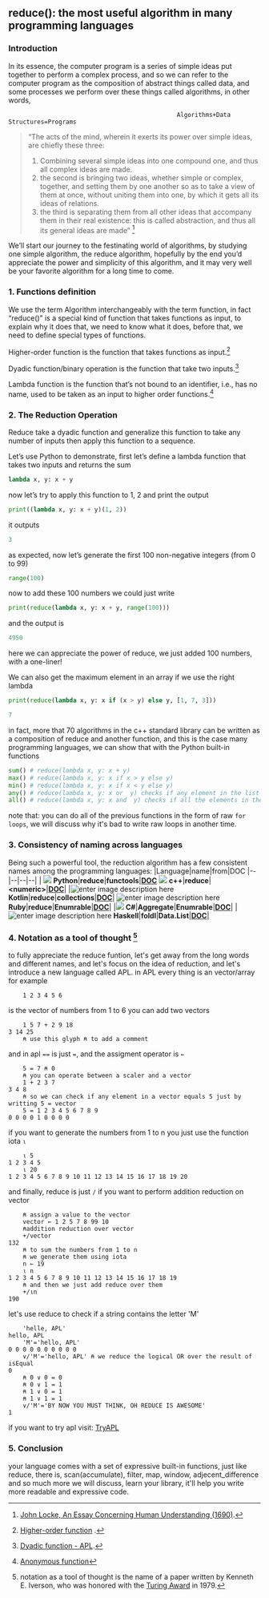 


## reduce(): the most useful algorithm in many programming languages


### Introduction

In its essence, the computer program is a series of simple ideas put together to perform a complex process, and so we can refer to the computer program as the composition of abstract things called data, and some processes we perform over these things called algorithms, in other words,

```apl
                                               Algorithms+Data Structures=Programs 
``` 

> “The acts of the mind, wherein it exerts its power over simple ideas, are chiefly these three:
> 1. Combining several simple ideas into one compound one, and thus all complex ideas are made.
> 2.  the second is bringing two ideas, whether simple or complex, together, and setting them by one another so as to take a view of them at once, without uniting them into one, by which it gets all its ideas of relations.
> 3. the third is separating them from all other ideas that accompany them in their real existence: this is called abstraction, and thus all its general ideas are made” [^1]

We’ll start our journey to the festinating world of algorithms, by studying one simple algorithm, the reduce algorithm, hopefully by the end you’d appreciate the power and simplicity of this algorithm, and it may very well be your favorite algorithm for a long time to come.


### 1. Functions definition

We use the term Algorithm interchangeably with the term function, in fact “reduce()” is a special kind of function that takes functions as input, to explain why it does that, we need to know what it does, before that, we need to define special types of functions.

Higher-order function is the function that takes functions as input.[^2]

Dyadic function/binary operation is the function that take two inputs.[^3]

Lambda function is the function that’s not bound to an identifier, i.e., has no name, used to be taken as an input to higher order functions.[^4]

### 2. The Reduction Operation
Reduce take a dyadic function and generalize this function to take any number of inputs then apply this function to a sequence.

Let’s use Python to demonstrate, first let’s define a lambda function that takes two inputs and returns the sum
```python
lambda x, y: x + y
```
now let’s try to apply this function to 1, 2 and print the output
```python
print((lambda x, y: x + y)(1, 2))
```
it outputs 
```python
3
```
as expected, now let’s generate the first 100 non-negative integers (from 0 to 99)
```python
range(100)
```
now to add these 100 numbers we could just write
```python
print(reduce(lambda x, y: x + y, range(100)))
```
and the output is
```python 
4950
```
here we can appreciate the power of reduce, we just added 100 numbers, with a one-liner!

We can also get the maximum element in an array if we use the right lambda
```python
print(reduce(lambda x, y: x if (x > y) else y, [1, 7, 3]))
```
```python
7
```
in fact,  more that 70 algorithms in the c++ standard library can be written as a composition of reduce and another function, and this is the case many programming languages, we can show that with the Python built-in functions

```python
sum() # reduce(lambda x, y: x + y)
max() # reduce(lambda x, y: x if x > y else y)
min() # reduce(lambda x, y: x if x < y else y)
any() # reduce(lambda x, y: x or  y) checks if any element in the list represents a Truthy value
all() # reduce(lambda x, y: x and  y) checks if all the elements in the list represent Truthy values
```
note that: you can do all of the previous functions in the form of raw `for loops`, we will discuss why it's bad to write raw loops in another time.

### 3. Consistency of naming across languages

Being such a powerful tool, the reduction algorithm has a few consistent names among the programming languages:
|Language|name|from|DOC 
|--|--|--|--|
  | ![](https://img.icons8.com/color/15/python--v1.png) **Python**|**reduce**|**functools**|[**DOC**](https://docs.python.org/3/library/functools.html?highlight=reduce#functools.reduce)
![](https://img.icons8.com/external-tal-revivo-color-tal-revivo/15/external-cplusplus-a-general-purpose-descriptive-programming-computer-language-logo-color-tal-revivo.png)  **c++**|**reduce**|**\<numeric\>**|[**DOC**](https://en.cppreference.com/w/cpp/algorithm/reduce)|
|![enter image description here](https://img.icons8.com/color/15/kotlin.png) **Kotlin**|**reduce**|**collections**|[**DOC**](https://kotlinlang.org/api/latest/jvm/stdlib/kotlin.collections/reduce.html)|
![enter image description here](https://img.icons8.com/color/15/ruby-programming-language.png) **Ruby**|**reduce**|**Enumrable**|[**DOC**](https://ruby-doc.org/core-2.4.0/Enumerable.html#method-i-reduce)|
|![](https://img.icons8.com/color/20/c-sharp-logo.png) **C#**|**Aggregate**|**Enumrable**|[**DOC**](https://docs.microsoft.com/en-us/dotnet/api/system.linq.enumerable.aggregate?view=net-6.0)|
|![enter image description here](https://img.icons8.com/color/15/haskell.png) **Haskell**|**foldl**|**Data.List**|[**DOC**](https://hackage.haskell.org/package/base-4.17.0.0/docs/Data-List.html#g:3)|

### 4. Notation as a tool of thought [^5]

to fully appreciate the reduce funtion, let's get away from the long words and different names, and let's focus on the idea of reduction, and let's introduce a new language called APL.
in APL every thing is an vector/array for example
```apl
	1 2 3 4 5 6
```
is the vector of numbers from 1 to 6
you can add two vectors
```apl
	1 5 7 + 2 9 18 
3 14 25
	⍝ use this glyph ⍝ to add a comment
``` 
and in apl `==` is just `=`, and the assigment operator is `←`
```apl
	5 = 7 ⍝ 0
	⍝ you can operate between a scaler and a vector
	1 + 2 3 7
3 4 8
	⍝ so we can check if any element in a vector equals 5 just by writting 5 = vector
	5 = 1 2 3 4 5 6 7 8 9
0 0 0 0 1 0 0 0 0 
```
if you want to generate the numbers from 1 to n you just use the function iota `⍳`
```apl
	⍳ 5
1 2 3 4 5
	⍳ 20
1 2 3 4 5 6 7 8 9 10 11 12 13 14 15 16 17 18 19 20
```
and finally, reduce is just `/` if you want to perform addition reduction on vector
```apl
	⍝ assign a value to the vector
	vector ← 1 2 5 7 8 99 10
	⍝addition reduction over vector
	+/vector
132
	⍝ to sum the numbers from 1 to n
	⍝ we generate them using iota
	n ← 19
	⍳ n
1 2 3 4 5 6 7 8 9 10 11 12 13 14 15 16 17 18 19
	⍝ and then we just add reduce over them
	+/⍳n
190
```
let's use reduce to check if a string contains the letter 'M'
```apl
	'helle, APL'
hello, APL
	'M'='hello, APL'
0 0 0 0 0 0 0 0 0 0
	∨/'M'='hello, APL' ⍝ we reduce the logical OR over the result of isEqual
0
	⍝ 0 ∨ 0 = 0
	⍝ 0 ∨ 1 = 1
	⍝ 1 ∨ 0 = 1
	⍝ 1 ∨ 1 = 1
	∨/'M'='BY NOW YOU MUST THINK, OH REDUCE IS AWESOME'
1
```
if you want to try apl visit: [TryAPL](https://tryapl.org/)
### 5. Conclusion
your language comes with a set of expressive built-in functions, just like reduce, there is, scan(accumulate), filter, map, window, adjecent_difference and so much more we will discuss, learn your library, it'll help you write more readable and expressive code.

[^1]: [John Locke, An Essay Concerning Human Understanding (1690)](https://en.wikipedia.org/wiki/An_Essay_Concerning_Human_Understanding).
[^2]:[Higher-order function](https://en.wikipedia.org/wiki/Higher-order_function) .
[^3]:[Dyadic function - APL](https://aplwiki.com/wiki/Dyadic_function#:~:text=A%20dyadic%20function%20is%20a,describe%20APL's%20dyadic%20function%20syntax.).
[^4]:[Anonymous function](https://en.wikipedia.org/wiki/Anonymous_function#Python)
[^5]: notation as a tool of thought is the name of a paper written by Kenneth E. Iverson, who was honored with the [Turing Award](https://en.wikipedia.org/wiki/Turing_Award "Turing Award") in 1979.
